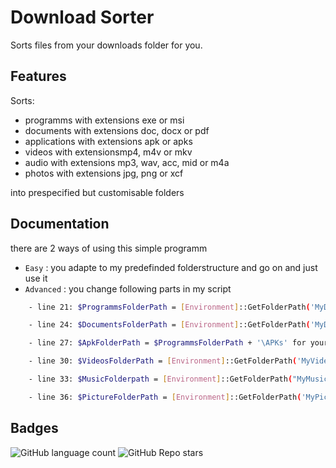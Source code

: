 
# Download Sorter

Sorts files from your downloads folder for you.


## Features

Sorts:
-   programms with extensions exe or msi
-   documents with extensions doc, docx or pdf
-   applications with extensions apk or apks
-   videos with extensionsmp4, m4v or mkv
-   audio with extensions mp3, wav, acc, mid or m4a
-   photos with extensions jpg, png or xcf

into prespecified but customisable folders

## Documentation
there are 2 ways of using this simple programm

-   ``` Easy ``` : you adapte to my predefinded folderstructure and go on and just use it
-   ``` Advanced ``` : you change following parts in my script

```bash
    - line 21: $ProgrammsFolderPath = [Environment]::GetFolderPath('MyDocuments') + '\Programms\' for your Programms

    - line 24: $DocumentsFolderPath = [Environment]::GetFolderPath('MyDocuments') + '\Downloaded\' for your documents

    - line 27: $ApkFolderPath = $ProgrammsFolderPath + '\APKs' for your APKs

    - line 30: $VideosFolderPath = [Environment]::GetFolderPath('MyVideos') + '\Downloaded\' for your Videos

    - line 33: $MusicFolderpath = [Environment]::GetFolderPath("MyMusic") + '\Downloaded\' for your audio

    - line 36: $PictureFolderPath = [Environment]::GetFolderPath('MyPictures') + '\Downloaded\' for your pictures

```


## Badges
![GitHub language count](https://img.shields.io/github/languages/count/Duncan1106/WindowsStatsLogger?color=lime&label=languages&logo=gray)
![GitHub Repo stars](https://img.shields.io/github/stars/Duncan1106/DownloadsSort?style=plastic)
